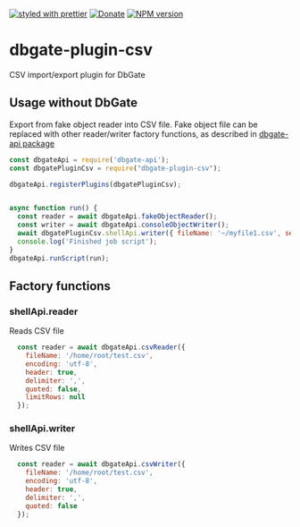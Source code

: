 [![styled with prettier](https://img.shields.io/badge/styled_with-prettier-ff69b4.svg)](https://github.com/prettier/prettier)
[![Donate](https://img.shields.io/badge/donate-paypal-blue.svg)](https://paypal.me/JanProchazkaCz/30eur)
[![NPM version](https://img.shields.io/npm/v/dbgate-plugin-csv.svg)](https://www.npmjs.com/package/dbgate-plugin-csv)

# dbgate-plugin-csv

CSV import/export plugin for DbGate

## Usage without DbGate

Export from fake object reader into CSV file. Fake object file can be replaced with other reader/writer factory functions, as described in 
[dbgate-api package](https://www.npmjs.com/package/dbgate-api)

```javascript
const dbgateApi = require('dbgate-api');
const dbgatePluginCsv = require("dbgate-plugin-csv");

dbgateApi.registerPlugins(dbgatePluginCsv);


async function run() {
  const reader = await dbgateApi.fakeObjectReader();
  const writer = await dbgateApi.consoleObjectWriter();
  await dbgatePluginCsv.shellApi.writer({ fileName: '~/myfile1.csv', separator: ';' });
  console.log('Finished job script');
}
dbgateApi.runScript(run);


```

## Factory functions

### shellApi.reader
Reads CSV file
```js
  const reader = await dbgateApi.csvReader({
    fileName: '/home/root/test.csv',
    encoding: 'utf-8',
    header: true,
    delimiter: ',',
    quoted: false,
    limitRows: null
  });
```

### shellApi.writer
Writes CSV file
```js
  const reader = await dbgateApi.csvWriter({
    fileName: '/home/root/test.csv',
    encoding: 'utf-8',
    header: true,
    delimiter: ',',
    quoted: false
  });
```
